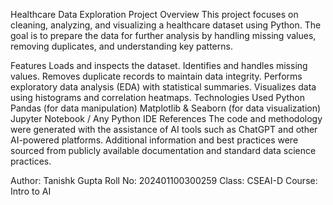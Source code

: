 Healthcare Data Exploration
Project Overview
This project focuses on cleaning, analyzing, and visualizing a healthcare dataset using Python. The goal is to prepare the data for further analysis by handling missing values, removing duplicates, and understanding key patterns.

Features
Loads and inspects the dataset.
Identifies and handles missing values.
Removes duplicate records to maintain data integrity.
Performs exploratory data analysis (EDA) with statistical summaries.
Visualizes data using histograms and correlation heatmaps.
Technologies Used
Python
Pandas (for data manipulation)
Matplotlib & Seaborn (for data visualization)
Jupyter Notebook / Any Python IDE
References
The code and methodology were generated with the assistance of AI tools such as ChatGPT and other AI-powered platforms. Additional information and best practices were sourced from publicly available documentation and standard data science practices.

Author: Tanishk Gupta
Roll No: 202401100300259
Class: CSEAI-D
Course: Intro to AI
